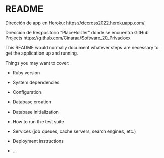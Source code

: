 # README

Dirección de app en Heroku: https://dccross2022.herokuapp.com/

Direccion de Respositorio "PlaceHolder" donde se encuentra GitHub Projects https://github.com/Cinaraa/Software_20_Privadoxx

This README would normally document whatever steps are necessary to get the
application up and running.

Things you may want to cover:

* Ruby version

* System dependencies

* Configuration

* Database creation

* Database initialization

* How to run the test suite

* Services (job queues, cache servers, search engines, etc.)

* Deployment instructions

* ...
